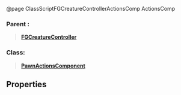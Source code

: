 @page ClassScriptFGCreatureControllerActionsComp ActionsComp
### Parent :
<b><a href="_class_script_f_g_creature_controller.html"><blockquote>FGCreatureController</blockquote></a></b>
### Class:
<b><a href="_class_script_pawn_actions_component.html"><blockquote>PawnActionsComponent</blockquote></a></b>
## Properties
